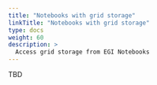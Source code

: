 ```yaml
---
title: "Notebooks with grid storage"
linkTitle: "Notebooks with grid storage"
type: docs
weight: 60
description: >
  Access grid storage from EGI Notebooks
---
```


TBD

